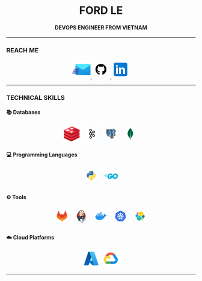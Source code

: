 <h1 align="center"> FORD LE </h1>

<h4 align="center"> DEVOPS ENGINEER FROM VIETNAM</h4>

---

<h3>REACH ME</h3>

<div align="center">
  <a href="mailto:anhle.dut.ete@gmail.com" title="Email Me">
    <img src="./imgs/mailing.png" alt="Mail Profile" width="48">
  </a>
  <a href="https://github.com/GreatGob" title="GitHub Profile">
    <img src="./imgs/github.png" alt="GitHub Profile" width="48">
  </a>
  <a href="https://www.linkedin.com/your-profile" title="LinkedIn Profile">
    <img src="./imgs/linkedin.png" alt="LinkedIn Profile" width="48">
  </a>
</div>

---

<h3>TECHNICAL SKILLS</h3>

<h4>📚 Databases</h4>
<div align="center">
  <img src="./imgs/redis.png" alt="Redis" title="Redis" style="height: 48px; width: 48px;" />
  <img src="./imgs/kafka.png" alt="Kafka" title="Kafka" style="height: 48px; width: 48px;" />
  <img src="./imgs/postgresql.png" alt="PostgreSQL" title="PostgreSQL" style="height: 48px; width: 48px;" />
  <!-- <img src="./imgs/microsoft-sql-server.png" alt="SQL Server" title="Microsoft SQL Server" style="height: 48px; width: 48px;" /> -->
  <!-- <img src="./imgs/mysql-logo.png" alt="MySQL" title="MySQL" style="height: 48px; width: 48px;" /> -->
  <img src="./imgs/mongodb.png" alt="MongoDB" title="MongoDB" style="height: 48px; width: 48px;" />
</div>

<h4>💻 Programming Languages</h4>
<div align="center">
  <img src="./imgs/python.png" alt="Python" title="Python" style="height: 48px; width: 48px;" />
  <img src="./imgs/go.png" alt="Go" title="Go" style="height: 48px; width: 48px;" />
</div>

<!-- <h4>🔧 Frameworks</h4>
<div align="center">
  <img src="./imgs/django.png" alt="Django" title="Django" style="height: 48px; width: 48px;" />
</div>   -->

<h4>⚙️ Tools</h4>
<div align="center">
  <img src="./imgs/gitlab.png" alt="GitLab" title="GitLab" style="height: 48px; width: 48px;" />
  <img src="./imgs/jenkins.png" alt="Jenkins" title="Jenkins" style="height: 48px; width: 48px;" />
  <img src="./imgs/docker.png" alt="Docker" title="Docker" style="height: 48px; width: 48px;" />
  <img src="./imgs/kubernetes.png" alt="Kubernetes" title="Kubernetes" style="height: 48px; width: 48px;" />
  <img src="./imgs/elastic.png" alt="Kubernetes" title="Kubernetes" style="height: 48px; width: 48px;" />
  <!-- <img src="./imgs/power-bi.png" alt="Power BI" title="Power BI" style="height: 48px; width: 48px;" />
  <img src="./imgs/anaconda.png" alt="Anaconda" title="Anaconda" style="height: 48px; width: 48px;" /> -->
</div>

<h4>☁️ Cloud Platforms</h4>
<div align="center">
  <img src="./imgs/azure.png" alt="Microsoft Azure" title="Microsoft Azure" style="height: 48px; width: 48px;" />
  <img src="./imgs/google-cloud.png" alt="Google Cloud" title="Google Cloud Platform (GCP)" style="height: 48px; width: 48px;" />
</div>

---
